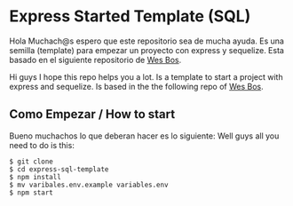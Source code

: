 # Express Started Template (SQL) 
Hola Muchach@s espero que este repositorio sea de mucha ayuda. Es una semilla (template) para empezar un proyecto con express y sequelize. Esta basado en el siguiente repositorio de [Wes Bos](https://github.com/wesbos/Learn-Node). 

Hi guys I hope this repo helps you a lot. Is a template to start a project with express and sequelize. Is based in the the following repo of [Wes Bos](https://github.com/wesbos/Learn-Node).

## Como Empezar / How to start

Bueno muchachos lo que deberan hacer es lo siguiente:
Well guys all you need to do is this:
```
$ git clone 
$ cd express-sql-template
$ npm install
$ mv varibales.env.example variables.env
$ npm start
